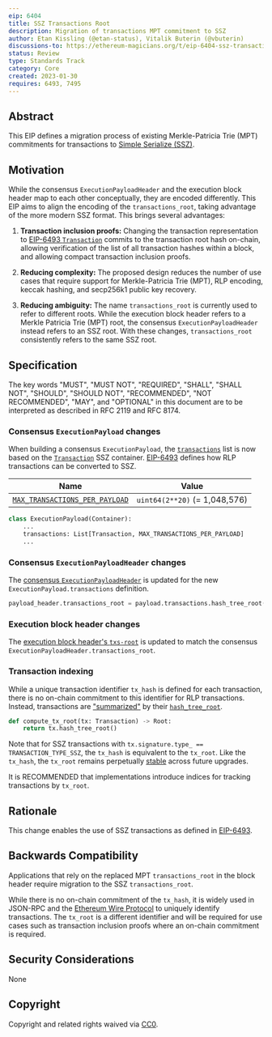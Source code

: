 ```yaml
---
eip: 6404
title: SSZ Transactions Root
description: Migration of transactions MPT commitment to SSZ
author: Etan Kissling (@etan-status), Vitalik Buterin (@vbuterin)
discussions-to: https://ethereum-magicians.org/t/eip-6404-ssz-transactions-root/12783
status: Review
type: Standards Track
category: Core
created: 2023-01-30
requires: 6493, 7495
---
```


## Abstract

This EIP defines a migration process of existing Merkle-Patricia Trie (MPT) commitments for transactions to [Simple Serialize (SSZ)](https://github.com/ethereum/consensus-specs/blob/ef434e87165e9a4c82a99f54ffd4974ae113f732/ssz/simple-serialize.md).

## Motivation

While the consensus `ExecutionPayloadHeader` and the execution block header map to each other conceptually, they are encoded differently. This EIP aims to align the encoding of the `transactions_root`, taking advantage of the more modern SSZ format. This brings several advantages:

1. **Transaction inclusion proofs:** Changing the transaction representation to [EIP-6493 `Transaction`](./eip-6493.md) commits to the transaction root hash on-chain, allowing verification of the list of all transaction hashes within a block, and allowing compact transaction inclusion proofs.

2. **Reducing complexity:** The proposed design reduces the number of use cases that require support for Merkle-Patricia Trie (MPT), RLP encoding, keccak hashing, and secp256k1 public key recovery.

3. **Reducing ambiguity:** The name `transactions_root` is currently used to refer to different roots. While the execution block header refers to a Merkle Patricia Trie (MPT) root, the consensus `ExecutionPayloadHeader` instead refers to an SSZ root. With these changes, `transactions_root` consistently refers to the same SSZ root.

## Specification

The key words "MUST", "MUST NOT", "REQUIRED", "SHALL", "SHALL NOT", "SHOULD", "SHOULD NOT", "RECOMMENDED", "NOT RECOMMENDED", "MAY", and "OPTIONAL" in this document are to be interpreted as described in RFC 2119 and RFC 8174.

### Consensus `ExecutionPayload` changes

When building a consensus `ExecutionPayload`, the [`transactions`](https://github.com/ethereum/consensus-specs/blob/ef434e87165e9a4c82a99f54ffd4974ae113f732/specs/capella/beacon-chain.md#executionpayload) list is now based on the [`Transaction`](./eip-6493.md) SSZ container. [EIP-6493](./eip-6493.md) defines how RLP transactions can be converted to SSZ.

| Name | Value |
| - | - |
| [`MAX_TRANSACTIONS_PER_PAYLOAD`](https://github.com/ethereum/consensus-specs/blob/ef434e87165e9a4c82a99f54ffd4974ae113f732/specs/bellatrix/beacon-chain.md#execution) | `uint64(2**20)` (= 1,048,576) |

```python
class ExecutionPayload(Container):
    ...
    transactions: List[Transaction, MAX_TRANSACTIONS_PER_PAYLOAD]
    ...
```

### Consensus `ExecutionPayloadHeader` changes

The [consensus `ExecutionPayloadHeader`](https://github.com/ethereum/consensus-specs/blob/ef434e87165e9a4c82a99f54ffd4974ae113f732/specs/capella/beacon-chain.md#executionpayloadheader) is updated for the new `ExecutionPayload.transactions` definition.

```python
payload_header.transactions_root = payload.transactions.hash_tree_root()
```

### Execution block header changes

The [execution block header's `txs-root`](https://github.com/ethereum/devp2p/blob/6b259a7003b4bfb18365ba690f4b00ba8a26393b/caps/eth.md#block-encoding-and-validity) is updated to match the consensus `ExecutionPayloadHeader.transactions_root`.

### Transaction indexing

While a unique transaction identifier `tx_hash` is defined for each transaction, there is no on-chain commitment to this identifier for RLP transactions. Instead, transactions are ["summarized"](https://github.com/ethereum/consensus-specs/blob/ef434e87165e9a4c82a99f54ffd4974ae113f732/ssz/simple-serialize.md#summaries-and-expansions) by their [`hash_tree_root`](https://github.com/ethereum/consensus-specs/blob/ef434e87165e9a4c82a99f54ffd4974ae113f732/ssz/simple-serialize.md#merkleization).

```python
def compute_tx_root(tx: Transaction) -> Root:
    return tx.hash_tree_root()
```

Note that for SSZ transactions with `tx.signature.type_ == TRANSACTION_TYPE_SSZ`, the `tx_hash` is equivalent to the `tx_root`. Like the `tx_hash`, the `tx_root` remains perpetually [stable](./eip-7495.md) across future upgrades.

It is RECOMMENDED that implementations introduce indices for tracking transactions by `tx_root`.

## Rationale

This change enables the use of SSZ transactions as defined in [EIP-6493](./eip-6493.md).

## Backwards Compatibility

Applications that rely on the replaced MPT `transactions_root` in the block header require migration to the SSZ `transactions_root`.

While there is no on-chain commitment of the `tx_hash`, it is widely used in JSON-RPC and the [Ethereum Wire Protocol](https://github.com/ethereum/devp2p/blob/6b259a7003b4bfb18365ba690f4b00ba8a26393b/caps/eth.md) to uniquely identify transactions. The `tx_root` is a different identifier and will be required for use cases such as transaction inclusion proofs where an on-chain commitment is required.

## Security Considerations

None

## Copyright

Copyright and related rights waived via [CC0](../LICENSE.md).
